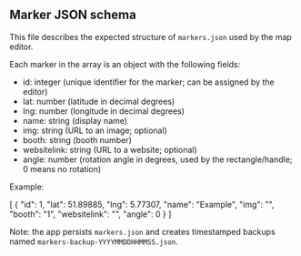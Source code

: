 ## Marker JSON schema

This file describes the expected structure of `markers.json` used by the map editor.

Each marker in the array is an object with the following fields:

- id: integer (unique identifier for the marker; can be assigned by the editor)
- lat: number (latitude in decimal degrees)
- lng: number (longitude in decimal degrees)
- name: string (display name)
- img: string (URL to an image; optional)
- booth: string (booth number)
- websitelink: string (URL to a website; optional)
- angle: number (rotation angle in degrees, used by the rectangle/handle; 0 means no rotation)

Example:

[
{
"id": 1,
"lat": 51.89885,
"lng": 5.77307,
"name": "Example",
"img": "",
"booth": "1",
"websitelink": "",
"angle": 0
}
]

Note: the app persists `markers.json` and creates timestamped backups named `markers-backup-YYYYMMDDHHMMSS.json`.
